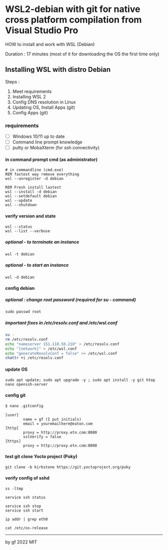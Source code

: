 # WSL2-debian with git for native cross platform compilation from Visual Studio Pro
HOW to install and work with WSL (Debian)

Duration : 17 minutes (most of it for downloading the OS the first time only)

## Installing WSL with distro Debian

Steps :
 1. Meet requirements
 2. Installing WSL 2
 3. Config DNS resolution in Linux
 4. Updating OS, Install Apps (git)
 5. Config Apps (git)

### requirements
 - [ ] Windows 10/11 up to date
 - [ ] Command line prompt knowledge
 - [ ] putty or MobaXterm (for ssh connectivity)

#### in command prompt cmd (as administrator)
```
# in commandline (cmd.exe)
REM fastest way remove everything
wsl --unregister -d debian

REM Fresh install lastest
wsl --install -d debian
wsl --setdefault debian
wsl --update
wsl --shutdown
```

#### verify version and state
```
wsl --status
wsl --list --verbose
```

##### optional - to terminate an instance
```
wsl -t debian
```
##### optional - to start an instance
```
wsl -d debian
```

#### config debian

##### optional : change root password (required for su - command)
```
sudo passwd root
```

##### important fixes in /etc/resolv.conf and /etc/wsl.conf
```bash
su -
rm /etc/resolv.conf
echo "nameserver 151.110.50.210" > /etc/resolv.conf
echo "[network]" > /etc/wsl.conf
echo "generateResolvConf = false" >> /etc/wsl.conf
chattr +i /etc/resolv.conf
```

#### update OS
```
sudo apt update; sudo apt upgrade -y ; sudo apt install -y git htop nano openssh-server
```

#### config git
```bash
$ nano .gitconfig
```

```
[user]
        name = gf (I put initials)
        email = youremailhere@eaton.com
[http]
        proxy = http://proxy.etn.com:8080
        sslVerify = false
[https]
        proxy = http://proxy.etn.com:8080
```

#### test git clone Yocto project (Poky)
```
git clone -b kirkstone https://git.yoctoproject.org/poky

```

#### verify config of sshd
```
ss -ltmp

service ssh status

service ssh stop
service ssh start

ip addr | grep eth0

cat /etc/os-release
```
---
by gf 2022 MIT
